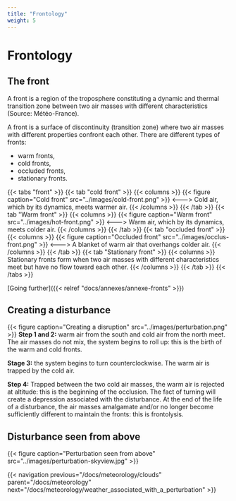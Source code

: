 ```yaml
---
title: "Frontology"
weight: 5
---
```


# Frontology

## The front
A front is a region of the troposphere constituting a dynamic and thermal transition zone between two air masses with different characteristics (Source: Météo-France).

A front is a surface of discontinuity (transition zone) where two air masses with different properties confront each other.
There are different types of fronts:

- warm fronts,
- cold fronts,
- occluded fronts,
- stationary fronts.

{{< tabs "front" >}}
{{< tab "cold front" >}}
{{< columns >}}
{{< figure caption="Cold front" src="../images/cold-front.png" >}}
<--->
Cold air, which by its dynamics, meets warmer air.
{{< /columns >}}
{{< /tab >}}
{{< tab "Warm front" >}}
{{< columns >}}
{{< figure caption="Warm front" src="../images/hot-front.png" >}}
<--->
Warm air, which by its dynamics, meets colder air.
{{< /columns >}}
{{< /tab >}}
{{< tab "occluded front" >}}
{{< columns >}}
{{< figure caption="Occluded front" src="../images/occlus-front.png" >}}
<--->
A blanket of warm air that overhangs colder air.
{{< /columns >}}
{{< /tab >}}
{{< tab "Stationary front" >}}
{{< columns >}}
Stationary fronts form when two air masses with different characteristics meet but have no flow toward each other.
{{< /columns >}}
{{< /tab >}}
{{< /tabs >}}

[Going further]({{< relref "docs/annexes/annexe-fronts" >}})

## Creating a disturbance

{{< figure caption="Creating a disruption" src="../images/perturbation.png" >}}
**Step 1 and 2:** warm air from the south and cold air from the north meet. The air masses do not mix, the system begins to roll up: this is the birth of the warm and cold fronts.

**Stage 3:** the system begins to turn counterclockwise. The warm air is trapped by the cold air.

**Step 4:** Trapped between the two cold air masses, the warm air is rejected at altitude: this is the beginning of the occlusion. The fact of turning will create a depression associated with the disturbance. At the end of the life of a disturbance, the air masses amalgamate and/or no longer become sufficiently different to maintain the fronts: this is frontolysis.

## Disturbance seen from above
{{< figure caption="Perturbation seen from above" src="../images/perturbation-skyview.jpg" >}}

{{< navigation previous="/docs/meteorology/clouds" parent="/docs/meteorology" next="/docs/meteorology/weather_associated_with_a_perturbation" >}}